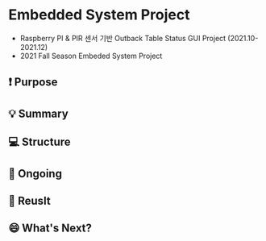 # Embedded System Project
* Raspberry PI & PIR 센서 기반 Outback Table Status GUI Project (2021.10-2021.12)  
* 2021 Fall Season Embeded System Project

## ❗ Purpose

## 💡 Summary

## 💻 Structure

## 🏃 Ongoing

## 📌 Reuslt

## 😄 What's Next?
